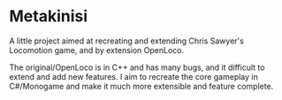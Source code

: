 # Metakinisi

A little project aimed at recreating and extending Chris Sawyer's Locomotion game, and by extension OpenLoco.

The original/OpenLoco is in C++ and has many bugs, and it difficult to extend and add new features. I aim to recreate the core gameplay in C#/Monogame and make it much more extensible and feature complete.

